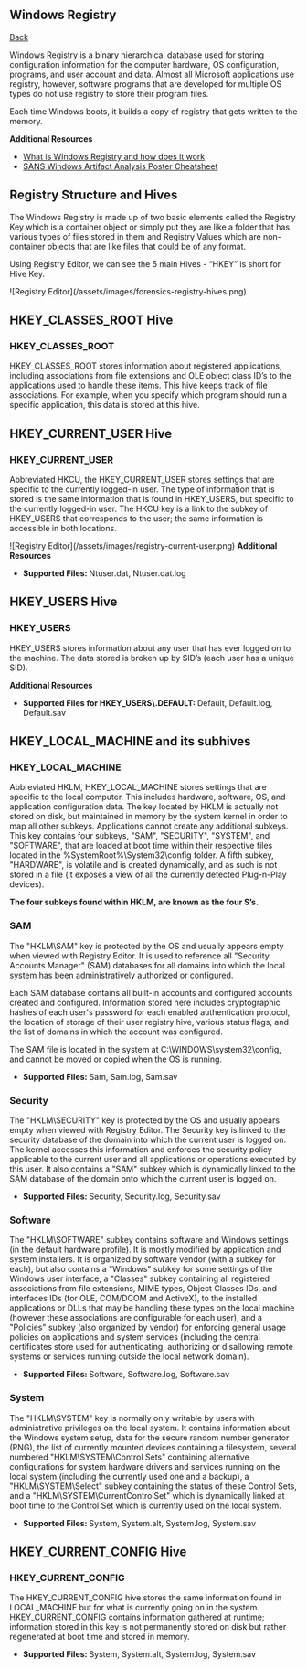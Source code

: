 <h2>Windows Registry</h2>
<a href="forensics">Back</a>
<p>Windows Registry is a binary hierarchical database used for storing configuration information for the computer hardware, OS configuration, programs, and user account and data. Almost all Microsoft applications use registry, however, software programs that are developed for multiple OS types do not use registry to store their program files.</p>
<p>Each time Windows boots, it builds a copy of registry that gets written to the memory.</p>
<b>Additional Resources</b>
<ul>
    <li><a href="https://techcult.com/what-is-windows-registry/" target="_blank">What is Windows Registry and how does it work</a></li>
    <li><a href="https://www.sans.org/posters/windows-forensic-analysis/" target="_blank">SANS Windows Artifact Analysis Poster Cheatsheet</a></li>
</ul>
<h2>Registry Structure and Hives</h2>
<p>The Windows Registry is made up of two basic elements called the Registry Key which is a container object or simply put they are like a folder that has various types of files stored in them and Registry Values which are non-container objects that are like files that could be of any format.</p>
<p>Using Registry Editor, we can see the 5 main Hives - “HKEY” is short for Hive Key.</p>
![Registry Editor](/assets/images/forensics-registry-hives.png)

<div class="intro">
    <h2>HKEY_CLASSES_ROOT Hive</h2>
</div>
<div class="steps">
    <h3>HKEY_CLASSES_ROOT</h3>
    <p>HKEY_CLASSES_ROOT stores information about registered applications, including associations from file extensions and OLE object class ID’s to the applications used to handle these items. This hive keeps track of file associations. For example, when you specify which program should run a specific application, this data is stored at this hive.</p>
</div>

<div class="intro">
    <h2>HKEY_CURRENT_USER Hive</h2>
</div>
<div class="steps">
    <h3>HKEY_CURRENT_USER</h3>
    <p>Abbreviated HKCU, the HKEY_CURRENT_USER stores settings that are specific to the currently logged-in user. The type of information that is stored is the same information that is found in HKEY_USERS, but specific to the currently logged-in user. The HKCU key is a link to the subkey of HKEY_USERS that corresponds to the user; the same information is accessible in both locations.</p>
    ![Registry Editor](/assets/images/registry-current-user.png)
    <b>Additional Resources</b>
    <ul>
        <li><b>Supported Files: </b>Ntuser.dat, Ntuser.dat.log</li>
    </ul>
</div>

<div class="intro">
    <h2>HKEY_USERS Hive</h2>
</div>
<div class="steps">
    <h3>HKEY_USERS</h3>
    <p>HKEY_USERS stores information about any user that has ever logged on to the machine. The data stored is broken up by SID’s (each user has a unique SID).</p>
    <b>Additional Resources</b>
    <ul>
        <li><b>Supported Files for HKEY_USERS\.DEFAULT: </b>Default, Default.log, Default.sav</li>
    </ul>
</div>

<div class="intro">
    <h2>HKEY_LOCAL_MACHINE and its subhives</h2>
</div>
<div class="steps">
    <h3>HKEY_LOCAL_MACHINE</h3>
    <p>Abbreviated HKLM, HKEY_LOCAL_MACHINE stores settings that are specific to the local computer. This includes hardware, software, OS, and application configuration data. The key located by HKLM is actually not stored on disk, but maintained in memory by the system kernel in order to map all other subkeys. Applications cannot create any additional subkeys. This key contains four subkeys, "SAM", "SECURITY", "SYSTEM", and "SOFTWARE", that are loaded at boot time within their respective files located in the %SystemRoot%\System32\config folder. A fifth subkey, "HARDWARE", is volatile and is created dynamically, and as such is not stored in a file (it exposes a view of all the currently detected Plug-n-Play devices).</p>
    <b>The four subkeys found within HKLM, are known as the four S’s.</b>
    <h3>SAM</h3>
    <p>The "HKLM\SAM" key is protected by the OS and usually appears empty when viewed with Registry Editor. It is used to reference all "Security Accounts Manager" (SAM) databases for all domains into which the local system has been administratively authorized or configured.</p>
    <p>Each SAM database contains all built-in accounts and configured accounts created and configured. Information stored here includes cryptographic hashes of each user's password for each enabled authentication protocol, the location of storage of their user registry hive, various status flags, and the list of domains in which the account was configured.</p>
    <p>The SAM file is located in the system at C:\WINDOWS\system32\config, and cannot be moved or copied when the OS is running.</p>
    <ul>
        <li><b>Supported Files: </b>Sam, Sam.log, Sam.sav</li>
    </ul>
    <h3>Security</h3>
    <p>The "HKLM\SECURITY" key is protected by the OS and usually appears empty when viewed with Registry Editor. The Security key is linked to the security database of the domain into which the current user is logged on. The kernel accesses this information and enforces the security policy applicable to the current user and all applications or operations executed by this user. It also contains a "SAM" subkey which is dynamically linked to the SAM database of the domain onto which the current user is logged on.</p>
    <ul>
        <li><b>Supported Files: </b>Security, Security.log, Security.sav</li>
    </ul>
    <h3>Software</h3>
    <p>The "HKLM\SOFTWARE" subkey contains software and Windows settings (in the default hardware profile). It is mostly modified by application and system installers. It is organized by software vendor (with a subkey for each), but also contains a "Windows" subkey for some settings of the Windows user interface, a "Classes" subkey containing all registered associations from file extensions, MIME types, Object Classes IDs, and interfaces IDs (for OLE, COM/DCOM and ActiveX), to the installed applications or DLLs that may be handling these types on the local machine (however these associations are configurable for each user), and a "Policies" subkey (also organized by vendor) for enforcing general usage policies on applications and system services (including the central certificates store used for authenticating, authorizing or disallowing remote systems or services running outside the local network domain).</p>
    <ul>
        <li><b>Supported Files: </b>Software, Software.log, Software.sav</li>
    </ul>
    <h3>System</h3>
    <p>The "HKLM\SYSTEM" key is normally only writable by users with administrative privileges on the local system. It contains information about the Windows system setup, data for the secure random number generator (RNG), the list of currently mounted devices containing a filesystem, several numbered "HKLM\SYSTEM\Control Sets" containing alternative configurations for system hardware drivers and services running on the local system (including the currently used one and a backup), a "HKLM\SYSTEM\Select" subkey containing the status of these Control Sets, and a "HKLM\SYSTEM\CurrentControlSet" which is dynamically linked at boot time to the Control Set which is currently used on the local system.</p>
    <ul>
        <li><b>Supported Files: </b>System, System.alt, System.log, System.sav</li>
    </ul>
</div>

<div class="intro">
    <h2>HKEY_CURRENT_CONFIG Hive</h2>
</div>
<div class="steps">
    <h3>HKEY_CURRENT_CONFIG</h3>
    <p>The HKEY_CURRENT_CONFIG hive stores the same information found in LOCAL_MACHINE but for what is currently going on in the system. HKEY_CURRENT_CONFIG contains information gathered at runtime; information stored in this key is not permanently stored on disk but rather regenerated at boot time and stored in memory.</p>
    <ul>
        <li><b>Supported Files: </b>System, System.alt, System.log, System.sav</li>
    </ul>
</div>